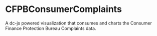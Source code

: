 # CFPBConsumerComplaints

A dc-js powered visualization that consumes and charts the Consumer Finance Protection Bureau Complaints data.